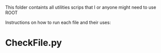 This folder containts all utilities scrips that I or anyone might need to use ROOT

Instructions on how to run each file and their uses:

# **CheckFile.py**

